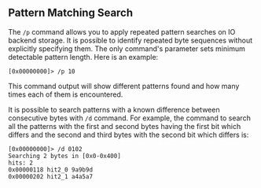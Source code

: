 ## Pattern Matching Search

The `/p` command allows you to apply repeated pattern searches on IO backend storage. It is possible to identify repeated byte sequences without explicitly specifying them. The only command's parameter sets minimum detectable pattern length.
Here is an example:

```console
[0x00000000]> /p 10
```

This command output will show different patterns found and how many times each of them is encountered.

It is possible to search patterns with a known difference between consecutive bytes with `/d` command. For example, the command to search all the patterns with the first and second bytes having the first bit which differs and the second and third bytes with the second bit which differs is:

```console
[0x00000000]> /d 0102
Searching 2 bytes in [0x0-0x400]
hits: 2
0x00000118 hit2_0 9a9b9d
0x00000202 hit2_1 a4a5a7
```
